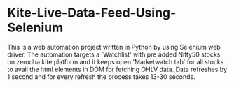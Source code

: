 # Kite-Live-Data-Feed-Using-Selenium
This is a web automation project written in Python by using Selenium web driver. The automation targets a 'Watchlist' with pre added Nifty50 stocks on zerodha kite platform and it keeps open 'Marketwatch tab' for all stocks to avail the html elements in DOM for fetching OHLV data. Data refreshes by 1 second and for every refresh the process takes 13-30 seconds.
